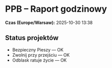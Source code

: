 # PPB – Raport godzinowy
**Czas (Europe/Warsaw):** 2025-10-30 13:38

## Status projektów
- Bezpieczny Pieszy — OK
- Zwolnij przy przejściu — OK
- Odblask ratuje życie — OK


